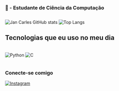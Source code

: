 
### 📖 - Estudante de Ciência da Computação

##
![Jan Carles GitHub stats](https://github-readme-stats.vercel.app/api?username=Jan-Carles&show_icons=true&theme=transparent)
![Top Langs](https://github-readme-stats.vercel.app/api/top-langs/?username=Jan-Carles&layout=compact&theme=dark)
## Tecnologias que eu uso no meu dia
<div style = "display: inline_block"><br/>
    <img align = "center" alt = "Python" src = "https://img.shields.io/badge/Python-14354C?style=for-the-badge&logo=python&logoColor=white"/>
    <img align="center" alt="C" src="https://img.shields.io/badge/C-00599C?style=for-the-badge"/>

</div><br/>

### Conecte-se comigo
[![Instagram](https://img.shields.io/badge/Instagram-E4405F?style=for-the-badge&logo=instagram&logoColor=white)](https://www.instagram.com/jan_c4rles/profilecard/?igsh=dTN5c2pieWY0a3Nl)
